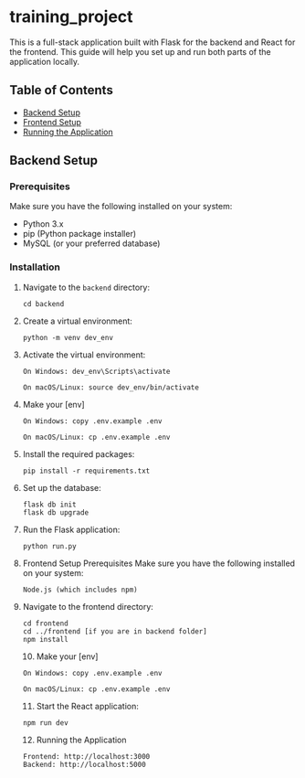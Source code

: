 # training_project

This is a full-stack application built with Flask for the backend and React for the frontend. This guide will help you set up and run both parts of the application locally.

## Table of Contents

- [Backend Setup](#backend-setup)
- [Frontend Setup](#frontend-setup)
- [Running the Application](#running-the-application)

## Backend Setup

### Prerequisites

Make sure you have the following installed on your system:

- Python 3.x
- pip (Python package installer)
- MySQL (or your preferred database)

### Installation

1. Navigate to the `backend` directory:
   ```
   cd backend
   ```
2. Create a virtual environment:

   ```
   python -m venv dev_env
   ```

3. Activate the virtual environment:

   ```
   On Windows: dev_env\Scripts\activate

   On macOS/Linux: source dev_env/bin/activate
   ```
4. Make your [env]
   ```
   On Windows: copy .env.example .env

   On macOS/Linux: cp .env.example .env
   ```
5. Install the required packages:

   ```
   pip install -r requirements.txt
   ```

6. Set up the database:

   ```
   flask db init
   flask db upgrade
   ```

7. Run the Flask application:

   ```
   python run.py
   ```

8. Frontend Setup
   Prerequisites
   Make sure you have the following installed on your system:

   ```
   Node.js (which includes npm)
   ```

9. Navigate to the frontend directory:

   ```
   cd frontend
   cd ../frontend [if you are in backend folder]
   npm install
   ```


   10. Make your [env]

   ```
   On Windows: copy .env.example .env

   On macOS/Linux: cp .env.example .env
   ```

   11. Start the React application:

   ```
   npm run dev
   ```

   12. Running the Application
   ```
   Frontend: http://localhost:3000
   Backend: http://localhost:5000
   ```
